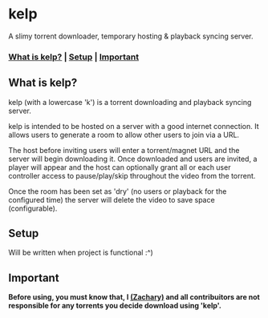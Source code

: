 # kelp
 A slimy torrent downloader, temporary hosting & playback syncing server.

### [What is kelp?](#what-is-kelp) | [Setup](#setup) | [Important](#important)

## What is kelp?
kelp (with a lowercase 'k') is a torrent downloading and playback syncing server.

kelp is intended to be hosted on a server with a good internet connection. It allows users to generate a room to allow other users to join via a URL. 

The host before inviting users will enter a torrent/magnet URL and the server will begin downloading it. Once downloaded and users are invited, a player will appear and the host can optionally grant all or each user controller access to pause/play/skip throughout the video from the torrent.

Once the room has been set as 'dry' (no users or playback for the configured time) the server will delete the video to save space (configurable).

## Setup
Will be written when project is functional :^)

## Important
**Before using, you must know that, I [(Zachary)](https://github.com/zacimac) and all contribuitors are not responsible for any torrents you decide download using 'kelp'.**